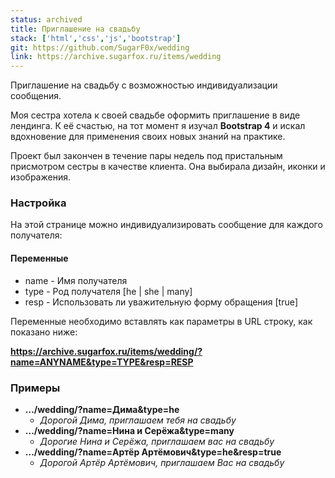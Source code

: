 ```yaml
---
status: archived
title: Приглашение на свадьбу
stack: ['html','css','js','bootstrap']
git: https://github.com/SugarF0x/wedding
link: https://archive.sugarfox.ru/items/wedding
---
```


Приглашение на свадьбу с возможностью индивидуализации сообщения.
<!--more-->
Моя сестра хотела к своей свадьбе оформить приглашение в виде лендинга. К её счастью, на тот момент
я изучал **Bootstrap 4** и искал вдохновение для применения своих новых знаний на практике.

Проект был закончен в течение пары недель под пристальным присмотром сестры в качестве клиента.
Она выбирала дизайн, иконки и изображения. 

### Настройка

На этой странице можно индивидуализировать сообщение для каждого получателя:

#### Переменные

* name - Имя получателя
* type - Род получателя [he | she | many]
* resp - Использовать ли уважительную форму обращения [true]

Переменные необходимо вставлять как параметры в URL строку, как показано ниже:

**https://archive.sugarfox.ru/items/wedding/?name=ANYNAME&type=TYPE&resp=RESP**

### Примеры

* **.../wedding/?name=Дима&type=he**
  * _Дорогой Дима, приглашаем тебя на свадьбу_
* **.../wedding/?name=Нина и Серёжа&type=many**
  * _Дорогие Нина и Серёжа, приглашаем вас на свадьбу_
* **.../wedding/?name=Артёр Артёмович&type=he&resp=true**
  * _Дорогой Артёр Артёмович, приглашаем Вас на свадьбу_
